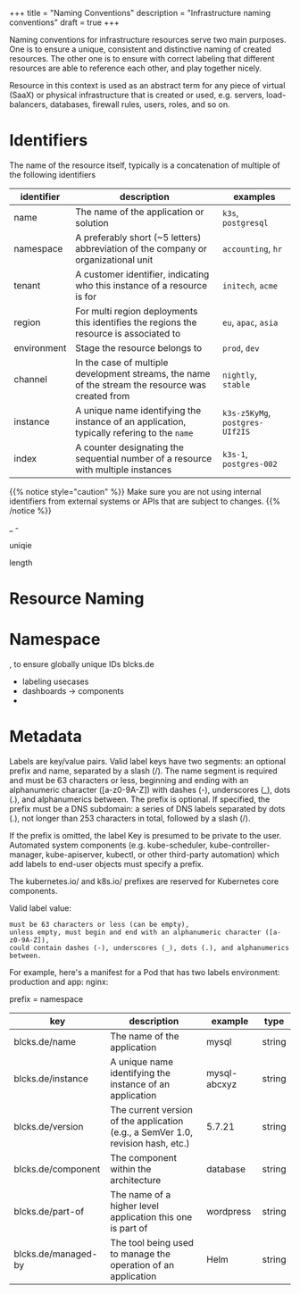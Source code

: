 +++
title = "Naming Conventions"
description = "Infrastructure naming conventions"
draft = true
+++

Naming conventions for infrastructure resources serve two main purposes. One is to ensure a unique, consistent and
distinctive
naming of created resources. The other one is to ensure with correct labeling that different resources are able to
reference each other, and play together nicely.

Resource in this context is used as an abstract term for any piece of virtual (SaaX) or physical infrastructure that is
created or used, e.g. servers, load-balancers, databases, firewall rules, users, roles, and so on.

# Identifiers

The name of the resource itself, typically is a concatenation of multiple of the following identifiers

| identifier  | description                                                                                       | examples                        |
|-------------|---------------------------------------------------------------------------------------------------|---------------------------------|
| name        | The name of the application or solution                                                           | `k3s`, `postgresql`             |
| namespace   | A preferably short (~5 letters) abbreviation of the company or organizational unit                | `accounting`, `hr`              |
| tenant      | A customer identifier, indicating who this instance of a resource is for                          | `initech`, `acme`               |
| region      | For multi region deployments this identifies the regions the resource is associated to            | `eu`, `apac`, `asia`            |
| environment | Stage the resource belongs to                                                                     | `prod`, `dev`                   |
| channel     | In the case of multiple development streams, the name of the stream the resource was created from | `nightly`, `stable`             |
| instance    | A unique name identifying the instance of an application, typically refering to the `name`        | `k3s-z5KyMg`, `postgres-UIf2IS` |
| index       | A counter designating the sequential number of a resource with multiple instances                 | `k3s-1`, `postgres-002`         |

{{% notice style="caution"  %}}
Make sure you are not using internal identifiers from external systems or APIs that are subject to changes.
{{% /notice %}}

_ -

uniqie

length

# Resource Naming

# Namespace

, to ensure globally unique IDs
blcks.de

* labeling usecases
* dashboards -> components
*

# Metadata

Labels are key/value pairs. Valid label keys have two segments: an optional prefix and name, separated by a slash (/).
The name segment is required and must be 63 characters or less, beginning and ending with an alphanumeric
character ([a-z0-9A-Z]) with dashes (-), underscores (_), dots (.), and alphanumerics between. The prefix is optional.
If specified, the prefix must be a DNS subdomain: a series of DNS labels separated by dots (.), not longer than 253
characters in total, followed by a slash (/).

If the prefix is omitted, the label Key is presumed to be private to the user. Automated system components (e.g.
kube-scheduler, kube-controller-manager, kube-apiserver, kubectl, or other third-party automation) which add labels to
end-user objects must specify a prefix.

The kubernetes.io/ and k8s.io/ prefixes are reserved for Kubernetes core components.

Valid label value:

    must be 63 characters or less (can be empty),
    unless empty, must begin and end with an alphanumeric character ([a-z0-9A-Z]),
    could contain dashes (-), underscores (_), dots (.), and alphanumerics between.

For example, here's a manifest for a Pod that has two labels environment: production and app: nginx:

prefix = namespace

| key                 | description                                                                      | example      | type   
|---------------------|----------------------------------------------------------------------------------|--------------|--------|
| blcks.de/name       | The name of the application                                                      | mysql        | string |
| blcks.de/instance   | A unique name identifying the instance of an application                         | mysql-abcxyz | string |
| blcks.de/version    | The current version of the application (e.g., a SemVer 1.0, revision hash, etc.) | 5.7.21       | string |
| blcks.de/component  | The component within the architecture                                            | database     | string |
| blcks.de/part-of    | The name of a higher level application this one is part of                       | wordpress    | string |
| blcks.de/managed-by | The tool being used to manage the operation of an application                    | Helm         | string | 


